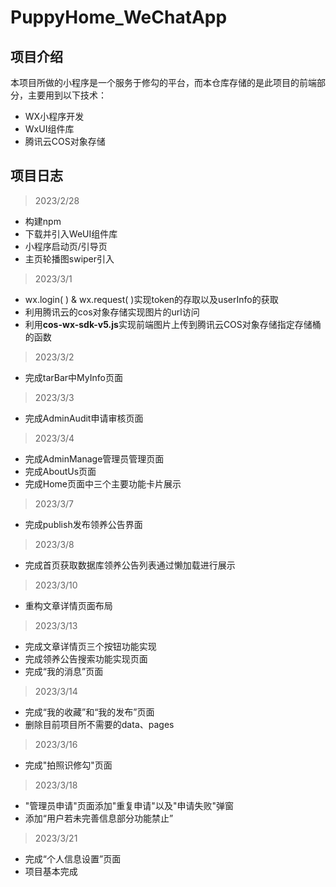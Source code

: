 # PuppyHome_WeChatApp

## 项目介绍

本项目所做的小程序是一个服务于修勾的平台，而本仓库存储的是此项目的前端部分，主要用到以下技术：

* WX小程序开发
* WxUI组件库
* 腾讯云COS对象存储

## 项目日志

>2023/2/28

* 构建npm
* 下载并引入WeUI组件库
* 小程序启动页/引导页
* 主页轮播图swiper引入

>2023/3/1

* wx.login( ) & wx.request( )实现token的存取以及userInfo的获取
* 利用腾讯云的cos对象存储实现图片的url访问
* 利用**cos-wx-sdk-v5.js**实现前端图片上传到腾讯云COS对象存储指定存储桶的函数

>2023/3/2

* 完成tarBar中MyInfo页面

>2023/3/3

* 完成AdminAudit申请审核页面

>2023/3/4

* 完成AdminManage管理员管理页面
* 完成AboutUs页面
* 完成Home页面中三个主要功能卡片展示

>2023/3/7

* 完成publish发布领养公告界面

>2023/3/8

* 完成首页获取数据库领养公告列表通过懒加载进行展示

>2023/3/10

* 重构文章详情页面布局

>2023/3/13

* 完成文章详情页三个按钮功能实现
* 完成领养公告搜索功能实现页面
* 完成“我的消息”页面

>2023/3/14

* 完成“我的收藏”和“我的发布”页面
* 删除目前项目所不需要的data、pages

>2023/3/16

* 完成"拍照识修勾"页面

>2023/3/18

* "管理员申请"页面添加"重复申请"以及"申请失败"弹窗
* 添加“用户若未完善信息部分功能禁止”

>2023/3/21

* 完成“个人信息设置”页面
* 项目基本完成
